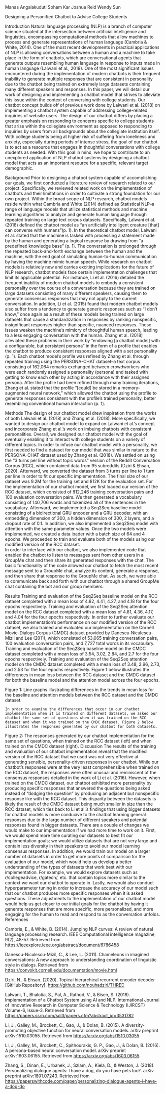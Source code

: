 
Manas Angalakuduti
Soham Kar
Joshua Reid
Wendy Sun

Designing a Personified Chatbot to Advise College Students

Introduction
	Natural language processing (NLP) is a branch of computer science situated at the intersection between artificial intelligence and linguistics, encompassing computational methods that allow machines to process and generate representations of human language (Cambria & White, 2014). One of the most recent developments in practical applications of NLP is allowing conversations between a human and a machine to take place in the form of chatbots, which are conversational agents that generate outputs resembling human language in response to inputs made in human language (Lalwani et al., 2018).
One of the most significant issues encountered during the implementation of modern chatbots is their frequent inability to generate multiple responses that are consistent in personality due to the chatbot being trained on extremely large datasets containing many different speakers and responses. In this paper, we will detail our work of designing and implementing a chatbot model that strives to alleviate this issue within the context of conversing with college students. 
Our chatbot concept builds off of previous work done by Lalwani et al. (2018) on implementing a chatbot system capable of addressing college-related inquiries of website users. The design of our chatbot differs by placing a greater emphasis on responding to concerns specific to college students that arise within the collegiate environment as opposed to responding to inquiries by users from all backgrounds about the collegiate institution itself. With college students being at higher risk of suffering from loneliness and anxiety, especially during periods of intense stress, the goal of our chatbot is to act as a resource that engages in thoughtful conversations with college students as needed. With this goal in mind, we hope to contribute to an unexplored application of NLP chatbot systems by designing a chatbot model that acts as an important resource for a specific, relevant target demographic.

Background
	Prior to designing a chatbot system capable of accomplishing our goals, we first conducted a literature review of research related to our project. Specifically, we reviewed related work on the implementation of chatbots and their limitations in order to cultivate a strong foundation for our own project.
Within the broad scope of NLP research, chatbot models reside within what Cambria and White (2014) defined as Statistical NLP–a range of language models that utilize statistical methods and machine learning algorithms to analyze and generate human language through repeated training on large text corpus datasets. Specifically, Lalwani et al. (2018) defined the chatbot model as “an artificially intelligent creature [that] can converse with humans”(p. 1). In the theoretical chatbot model, Lalwani et al. stated that the machine is tasked with processing a statement made by the human and generating a logical response by drawing from “a predefined knowledge base” (p. 1). The conversation is prolonged through the repeated back-and-forth exchange between the human and the machine, with the end goal of simulating human-to-human communication by having the machine mimic human speech.
While research on chatbot models is relatively new and carries exciting implications for the future of NLP research, chatbot models face certain implementation challenges that limit its applicable potential. For instance, Li et al. (2016) detailed the frequent inability of modern chatbot models to embody a consistent personality over the course of a conversation because they are trained on large datasets consisting of many different speakers, causing them to generate consensus responses that may not apply to the current conversation. In addition, Li et al. (2015) found that modern chatbot models also suffer from a tendency to generate generic responses such as “I don’t know,” once again as a result of these models being trained on large datasets that cause a standardization in responses by ranking nonspecific, insignificant responses higher than specific, nuanced responses. These issues weaken the machine’s mimicry of thoughtful human speech, leading to a less engaging conversation with the human.
Zhang et al. (2018) alleviated these problems in their work by “endowing [a chatbot model] with a configurable, but persistent persona” in the form of a profile that enables the chatbot to produce consistent responses aligned with a set personality (p. 1). Each chatbot model’s profile was refined by Zhang et al. through repeated training using the PERSONA-CHAT dataset–a text corpus consisting of 162,064 remarks exchanged between crowdworkers who were each randomly assigned a personality (persona) and tasked with getting to know each other by acting in accordance with their assigned persona. After the profile had been refined through many training iterations, Zhang et al. stated that the profile “[could] be stored in a memory-augmented neural network,” which allowed the chatbot using the profile to generate responses consistent with the profile’s trained personality, better resembling conventional human interaction (p. 1).       

Methods
	The design of our chatbot model drew inspiration from the works of both Lalwani et al. (2018) and Zhang et al. (2018). More specifically, we wanted to design our chatbot model to expand on Lalwani et al.’s concept and incorporate Zhang et al.’s work on imbuing chatbots with consistent personalities. Overall, we designed our chatbot model with the goal of eventually enabling it to interact with college students on a variety of different topics.
	In order to infuse our chatbot model with a personality, we first needed to find a dataset for our model that was similar in nature to the PERSONA-CHAT dataset used by Zhang et al. (2018). We settled on using the “3 turns per line without topic words” version of the Reddit Conversation Corpus (RCC), which contained data from 95 subreddits (Dziri & Ehsan, 2020). Afterward, we converted the dataset from 3 turns per line to 1 turn per line in order to fit our specific implementation. The final size of our dataset was 9.2M for the training set and 812K for the evaluation set. 
	For the implementation of our chatbot model, we first loaded our version of the RCC dataset, which consisted of 812,246 training conversation pairs and 100 evaluation conversation pairs. We then generated a vocabulary consisting of 140,706 words and tokenized all of the sentences in the vocabulary. Afterward, we implemented a Seq2Seq baseline model consisting of a bidirectional GRU encoder and a GRU decoder, with an embedding dimension of 300, a hidden dimension of 300, 2 layers, and a dropout rate of 0.1. In addition, we also implemented a Seq2Seq model with attention with the same parameter values. Once the two models were implemented, we created a data loader with a batch size of 64 and 4 epochs. We proceeded to train and evaluate both of the models using our modified version of the RCC dataset.  
	In order to interface with our chatbot, we also implemented code that enabled the chatbot to listen to messages sent from other users in a GroupMe chat and then share its generated responses with the chat. The basic functionality of the code allowed our chatbot to fetch the most recent message sent to a GroupMe chat, analyze its content, generate a response, and then share that response to the GroupMe chat. As such, we were able to communicate back and forth with our chatbot through a shared GroupMe chat containing the bot and our group members. 

Results
Training and evaluation of the Seq2Seq baseline model on the RCC dataset completed with a mean loss of 4.82, 4.41, 4.27, and 4.18 for the four epochs respectively. Training and evaluation of the Seq2Seq attention model on the RCC dataset completed with a mean loss of 4.81, 4.36, 4.17, and 4.04 for the four epochs respectively.
In order to further evaluate our chatbot implementation’s performance on our modified version of the RCC dataset, we also trained and evaluated our implementation on the Cornell Movie-Dialogs Corpus (CMDC) dataset provided by Danescu-Niculescu-Mizil and Lee (2011), which consisted of 53,065 training conversation pairs, 100 evaluation conversation pairs, and 7,727 total words in its vocabulary. Training and evaluation of the Seq2Seq baseline model on the CMDC dataset completed with a mean loss of 3.54, 3.02, 2.84, and 2.7 for the four epochs respectively. Training and evaluation of the Seq2Seq attention model on the CMDC dataset completed with a mean loss of 3.48, 2.96, 2.73, and 2.53 for the four epochs respectively. Figure 1 below illustrates the differences in mean loss between the RCC dataset and the CMDC dataset for both the baseline model and the attention model across the four epochs.



Figure 1: Line graphs illustrating differences in the trends in mean loss for the baseline and attention models between the RCC dataset and the CMDC dataset.   
 
	In order to examine the differences that occur in our chatbot implementation when it is trained on different datasets, we asked our chatbot the same set of questions when it was trained on the RCC dataset and when it was trained on the CMDC dataset. Figure 2 below illustrates the responses generated by our chatbot for both datasets.






Figure 2: The responses generated by our chatbot implementation for the same set of questions, when trained on the RCC dataset (left) and when trained on the CMDC dataset (right).
Discussion
The results of the training and evaluation of our chatbot implementation reveal that the modified version of the RCC dataset that we used was not very effective at generating sensible, personality-driven responses in our chatbot. While our chatbot’s responses were at the very least comprehensible when trained on the RCC dataset, the responses were often unusual and reminiscent of the consensus responses detailed in the work of Li et al. (2016). However, when trained on the CMDC dataset, our chatbot exhibited more personality by producing specific responses that answered the questions being asked instead of “dodging the question” by producing an adjacent but nonspecific response like with the RCC dataset. This disparity between the datasets is likely the result of the CMDC dataset being much smaller in size than the RCC dataset, which ties back to Li et al.’s findings that using bigger datasets for chatbot models is more conducive to the chatbot learning general responses due to the large number of different speakers and potential responses found in bigger datasets.
	There are a couple of changes we would make to our implementation if we had more time to work on it. First, we would spend more time curating our datasets to best fit our implementation goals; we would utilize datasets that are not very large and contain less diversity in their speakers to avoid our model learning consensus responses. In addition, we would train our model on a larger number of datasets in order to get more points of comparison for the evaluation of our model, which would help us develop a better understanding of the types of datasets that work best with our implementation. For example, we would explore datasets such as r/collegeadvice, r/gatech/, etc. that contain topics more similar to the context we want our chatbot to operate in. Lastly, we would also conduct hyperparameter tuning in order to increase the accuracy of our model such that our chatbot produces more specific responses when it is asked questions. These adjustments to the implementation of our chatbot model would help us get closer to our initial goals for the chatbot by having it generate responses that are more specific, more personalized, and more engaging for the human to read and respond to as the conversation unfolds.
References

Cambria, E., & White, B. (2014). Jumping NLP curves: A review of natural language processing 
research. IEEE Computational intelligence magazine, 9(2), 48-57. Retrieved from https://ieeexplore.ieee.org/abstract/document/6786458

Danescu-Niculescu-Mizil, C., & Lee, L. (2011). Chameleons in imagined conversations: A new 
approach to understanding coordination of linguistic style in dialogs. Retrieved from https://convokit.cornell.edu/documentation/movie.html

Dziri, N., & Ehsan. (2020). Topical hierarchical recurrent encoder decoder [GitHub Repository]. 
https://github.com/nouhadziri/THRED

Lalwani, T., Bhalotia, S., Pal, A., Rathod, V., & Bisen, S. (2018). Implementation of a Chatbot 
System using AI and NLP. International Journal of Innovative Research in Computer Science & Technology (IJIRCST) Volume-6, Issue-3. Retrieved from https://papers.ssrn.com/sol3/papers.cfm?abstract_id=3531782

Li, J., Galley, M., Brockett, C., Gao, J., & Dolan, B. (2015). A diversity-promoting objective 
function for neural conversation models. arXiv preprint arXiv:1510.03055. Retrieved from https://arxiv.org/abs/1510.03055

Li, J., Galley, M., Brockett, C., Spithourakis, G. P., Gao, J., & Dolan, B. (2016). A persona-based 
neural conversation model. arXiv preprint arXiv:1603.06155. Retrieved from https://arxiv.org/abs/1603.06155

Zhang, S., Dinan, E., Urbanek, J., Szlam, A., Kiela, D., & Weston, J. (2018). Personalizing 
dialogue agents: I have a dog, do you have pets too?. arXiv preprint arXiv:1801.07243. Retrieved from https://paperswithcode.com/paper/personalizing-dialogue-agents-i-have-a-dog-do
